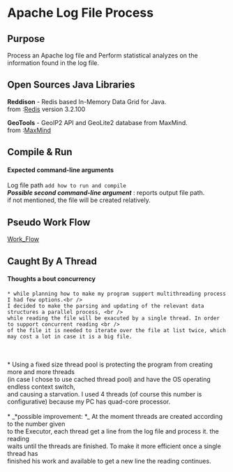 # Apache Log File Process

## Purpose
Process an Apache log file and Perform statistical analyzes on the information found in the log file.

## Open Sources Java Libraries
**Reddison** - Redis based In-Memory Data Grid for Java. <br />
from :[Redis](https://github.com/MicrosoftArchive/redis/releases) version 3.2.100

**GeoTools** - GeoIP2 API and GeoLite2 database from MaxMind. <br />
from :[MaxMind](https://www.maxmind.com/en/home?gclid=CjwKCAjwuqfoBRAEEiwAZErCsjaLrhOjFW3PlBOJ_QoGmwfnAVpeeaujecSD4q0cy_vTZtlTqHA0uBoCVYoQAvD_BwE&rId=google)

## Compile & Run
#### Expected command-line arguments
Log file path
`add how to run and compile`
<br />
_**Possible second command-line argument**_ : reports output file path. <br />
if not mentioned, the file will be created relatively.

## Pseudo Work Flow
[Work_Flow](PseudoWorkFlow.pdf)

## Caught By A Thread
#### Thoughts a bout concurrency

	* while planning how to make my program support multithreading process I had few options.<br />
	I decided to make the parsing and updating of the relevant data structures a parallel process, <br />
	while reading the file will be exacuted by a single thread. In order to support concurrent reading <br />
	of the file it is needed to iterate over the file at list twice, which may cost a lot in case it is a big file.
<br />
<br />
	* Using a fixed size thread pool is protecting the program from creating more and more threads<br />
	(in case I chose to use cached thread pool) and have the OS operating endless context switch,<br />
	and causing a starvation. I used 4 threads (of course this number is configurative) because my PC has quad-core processor.
<br />
<br />
	* _*possible improvement: *_ At the moment threads are created according to the number given<br />
	to the Executor, each thread get a line from the log file and process it. the reading <br />
	waits until the threads are finished. To make it more efficient once a single thread has<br />
	finished his work and available to get a new line the reading continues.



